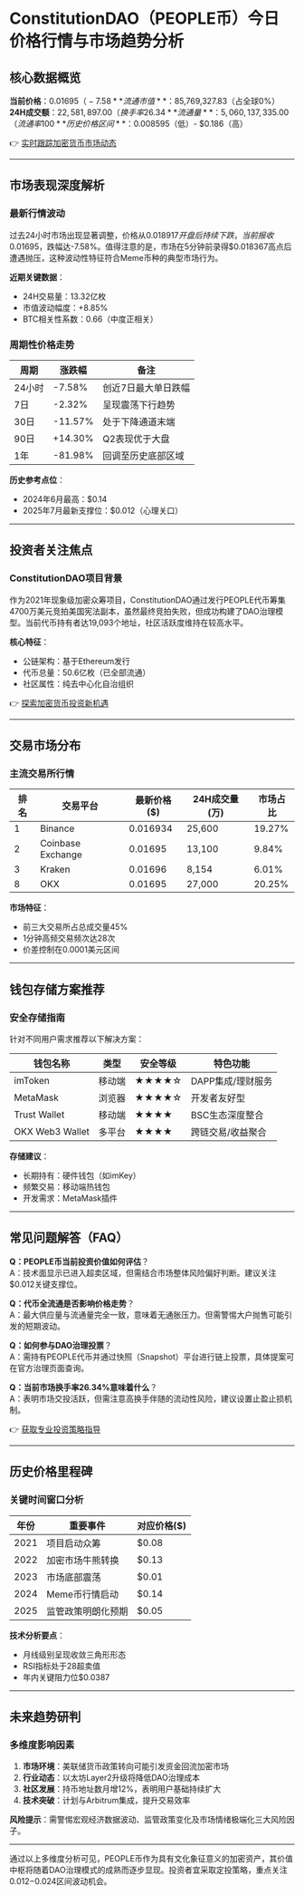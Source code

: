 # ConstitutionDAO（PEOPLE币）今日价格行情与市场趋势分析

## 核心数据概览
**当前价格**：$0.01695（-7.58%）  
**流通市值**：$85,769,327.83（占全球0%）  
**24H成交额**：$22,581,897.00（换手率26.34%）  
**流通量**：5,060,137,335.00（流通率100%）  
**历史价格区间**：$0.008595（低）- $0.186（高）

👉 [实时跟踪加密货币市场动态](https://bit.ly/okx_welcome)

---

## 市场表现深度解析

### 最新行情波动
过去24小时市场出现显著调整，价格从$0.018917开盘后持续下跌，当前报收$0.01695，跌幅达-7.58%。值得注意的是，市场在5分钟前录得$0.018367高点后遭遇抛压，这种波动性特征符合Meme币种的典型市场行为。

**近期关键数据**：
- 24H交易量：13.32亿枚
- 市值波动幅度：+8.85%
- BTC相关性系数：0.66（中度正相关）

### 周期性价格走势
| 周期       | 涨跌幅   | 备注                  |
|------------|----------|-----------------------|
| 24小时     | -7.58%   | 创近7日最大单日跌幅   |
| 7日        | -2.32%   | 呈现震荡下行趋势       |
| 30日       | -11.57%  | 处于下降通道末端        |
| 90日       | +14.30%  | Q2表现优于大盘          |
| 1年        | -81.98%  | 回调至历史底部区域      |

**历史参考点位**：
- 2024年6月最高：$0.14
- 2025年7月最新支撑位：$0.012（心理关口）

---

## 投资者关注焦点

### ConstitutionDAO项目背景
作为2021年现象级加密众筹项目，ConstitutionDAO通过发行PEOPLE代币筹集4700万美元竞拍美国宪法副本，虽然最终竞拍失败，但成功构建了DAO治理模型。当前代币持有者达19,093个地址，社区活跃度维持在较高水平。

**核心特征**：
- 公链架构：基于Ethereum发行
- 代币总量：50.6亿枚（已全部流通）
- 社区属性：纯去中心化自治组织

👉 [探索加密货币投资新机遇](https://bit.ly/okx_welcome)

---

## 交易市场分布

### 主流交易所行情
| 排名 | 交易平台          | 最新价格($) | 24H成交量(万) | 市场占比 | 
|------|-------------------|-------------|----------------|----------|
| 1    | Binance           | 0.016934    | 25,600         | 19.27%   |
| 2    | Coinbase Exchange | 0.01695     | 13,100         | 9.84%    |
| 3    | Kraken            | 0.01696     | 8,154          | 6.01%    |
| 8    | OKX               | 0.01695     | 27,000         | 20.25%   |

**市场特征**：
- 前三大交易所占总成交量45%
- 1分钟高频交易频次达28次
- 价差控制在0.0001美元区间

---

## 钱包存储方案推荐

### 安全存储指南
针对不同用户需求推荐以下解决方案：

| 钱包名称       | 类型     | 安全等级 | 特色功能               |
|----------------|----------|----------|------------------------|
| imToken        | 移动端   | ★★★★☆    | DAPP集成/理财服务      |
| MetaMask       | 浏览器   | ★★★★☆    | 开发者友好型           |
| Trust Wallet   | 移动端   | ★★★★     | BSC生态深度整合        |
| OKX Web3 Wallet| 多平台   | ★★★★     | 跨链交易/收益聚合      |

**存储建议**：
- 长期持有：硬件钱包（如imKey）
- 频繁交易：移动端热钱包
- 开发需求：MetaMask插件

---

## 常见问题解答（FAQ）

**Q：PEOPLE币当前投资价值如何评估**？  
A：技术面显示已进入超卖区域，但需结合市场整体风险偏好判断。建议关注$0.012关键支撑位。

**Q：代币全流通是否影响价格走势**？  
A：最大供应量与流通量完全一致，意味着无通胀压力。但需警惕大户抛售可能引发的短期波动。

**Q：如何参与DAO治理投票**？  
A：需持有PEOPLE代币并通过快照（Snapshot）平台进行链上投票，具体提案可在官方治理页面查询。

**Q：当前市场换手率26.34%意味着什么**？  
A：表明市场交投活跃，但需注意高换手伴随的流动性风险，建议设置止盈止损机制。

👉 [获取专业投资策略指导](https://bit.ly/okx_welcome)

---

## 历史价格里程碑

### 关键时间窗口分析
| 年份 | 重要事件                      | 对应价格($) |
|------|-------------------------------|-------------|
| 2021 | 项目启动众筹                  | $0.08       |
| 2022 | 加密市场牛熊转换              | $0.13       |
| 2023 | 市场底部震荡                  | $0.01       |
| 2024 | Meme币行情启动                | $0.14       |
| 2025 | 监管政策明朗化预期            | $0.05       |

**技术分析要点**：
- 月线级别呈现收敛三角形形态
- RSI指标处于28超卖值
- 年内关键阻力位$0.0387

---

## 未来趋势研判

### 多维度影响因素
1. **市场环境**：美联储货币政策转向可能引发资金回流加密市场
2. **行业动态**：以太坊Layer2升级将降低DAO治理成本
3. **社区发展**：持币地址数月增12%，表明用户基础持续扩大
4. **技术突破**：计划与Arbitrum集成，提升交易效率

**风险提示**：需警惕宏观经济数据波动、监管政策变化及市场情绪极端化三大风险因子。

---

通过以上多维度分析可见，PEOPLE币作为具有文化象征意义的加密资产，其价值中枢将随着DAO治理模式的成熟而逐步显现。投资者宜采取定投策略，重点关注$0.012-$0.024区间波动机会。